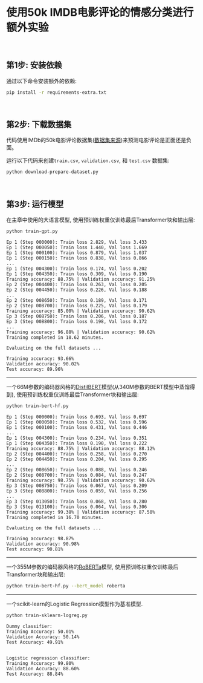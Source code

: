 # 使用50k IMDB电影评论的情感分类进行额外实验

&nbsp;
## 第1步: 安装依赖

通过以下命令安装额外的依赖:

```bash
pip install -r requirements-extra.txt
```

&nbsp;
## 第2步: 下载数据集

代码使用IMDb的50k电影评论数据集([数据集来源](https://ai.stanford.edu/~amaas/data/sentiment/))来预测电影评论是正面还是负面。

运行以下代码来创建`train.csv`, `validation.csv`, 和 `test.csv` 数据集:

```bash
python download-prepare-dataset.py
```


&nbsp;
## 第3步: 运行模型

在主章中使用的大语言模型, 使用预训练权重仅训练最后Transformer块和输出层:

```bash
python train-gpt.py
```

```
Ep 1 (Step 000000): Train loss 2.829, Val loss 3.433
Ep 1 (Step 000050): Train loss 1.440, Val loss 1.669
Ep 1 (Step 000100): Train loss 0.879, Val loss 1.037
Ep 1 (Step 000150): Train loss 0.838, Val loss 0.866
...
Ep 1 (Step 004300): Train loss 0.174, Val loss 0.202
Ep 1 (Step 004350): Train loss 0.309, Val loss 0.190
Training accuracy: 88.75% | Validation accuracy: 91.25%
Ep 2 (Step 004400): Train loss 0.263, Val loss 0.205
Ep 2 (Step 004450): Train loss 0.226, Val loss 0.188
...
Ep 2 (Step 008650): Train loss 0.189, Val loss 0.171
Ep 2 (Step 008700): Train loss 0.225, Val loss 0.179
Training accuracy: 85.00% | Validation accuracy: 90.62%
Ep 3 (Step 008750): Train loss 0.206, Val loss 0.187
Ep 3 (Step 008800): Train loss 0.198, Val loss 0.172
...
Training accuracy: 96.88% | Validation accuracy: 90.62%
Training completed in 18.62 minutes.

Evaluating on the full datasets ...

Training accuracy: 93.66%
Validation accuracy: 90.02%
Test accuracy: 89.96%
```

---

一个66M参数的编码器风格的[DistilBERT](https://arxiv.org/abs/1910.01108)模型(从340M参数的BERT模型中蒸馏得到), 使用预训练权重仅训练最后Transformer块和输出层:


```bash
python train-bert-hf.py
```

```
Ep 1 (Step 000000): Train loss 0.693, Val loss 0.697
Ep 1 (Step 000050): Train loss 0.532, Val loss 0.596
Ep 1 (Step 000100): Train loss 0.431, Val loss 0.446
...
Ep 1 (Step 004300): Train loss 0.234, Val loss 0.351
Ep 1 (Step 004350): Train loss 0.190, Val loss 0.222
Training accuracy: 88.75% | Validation accuracy: 88.12%
Ep 2 (Step 004400): Train loss 0.258, Val loss 0.270
Ep 2 (Step 004450): Train loss 0.204, Val loss 0.295
...
Ep 2 (Step 008650): Train loss 0.088, Val loss 0.246
Ep 2 (Step 008700): Train loss 0.084, Val loss 0.247
Training accuracy: 98.75% | Validation accuracy: 90.62%
Ep 3 (Step 008750): Train loss 0.067, Val loss 0.209
Ep 3 (Step 008800): Train loss 0.059, Val loss 0.256
...
Ep 3 (Step 013050): Train loss 0.068, Val loss 0.280
Ep 3 (Step 013100): Train loss 0.064, Val loss 0.306
Training accuracy: 99.38% | Validation accuracy: 87.50%
Training completed in 16.70 minutes.

Evaluating on the full datasets ...

Training accuracy: 98.87%
Validation accuracy: 90.98%
Test accuracy: 90.81%
```

---

一个355M参数的编码器风格的[RoBERTa](https://arxiv.org/abs/1907.11692)模型, 使用预训练权重仅训练最后Transformer块和输出层:


```bash
python train-bert-hf.py --bert_model roberta
```

---

一个scikit-learn的Logistic Regression模型作为基准模型.

```bash
python train-sklearn-logreg.py
```

```
Dummy classifier:
Training Accuracy: 50.01%
Validation Accuracy: 50.14%
Test Accuracy: 49.91%


Logistic regression classifier:
Training Accuracy: 99.80%
Validation Accuracy: 88.60%
Test Accuracy: 88.84%
```
